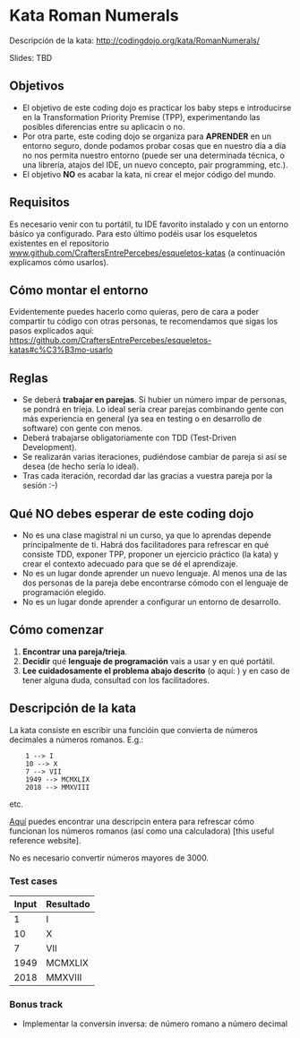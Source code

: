 # Kata Roman Numerals
Descripción de la kata: http://codingdojo.org/kata/RomanNumerals/

Slides: TBD


## Objetivos
* El objetivo de este coding dojo es practicar los baby steps e introducirse en la Transformation Priority Premise (TPP), experimentando las posibles diferencias entre su aplicacin o no.
* Por otra parte, este coding dojo se organiza para **APRENDER** en un entorno seguro, donde podamos probar cosas que en nuestro día a día no nos permita nuestro entorno (puede ser una determinada técnica, o una librería, atajos del IDE, un nuevo concepto, pair programming, etc.).
* El objetivo **NO** es acabar la kata, ni crear el mejor código del mundo.


## Requisitos
Es necesario venir con tu portátil, tu IDE favorito instalado y con un entorno básico ya configurado. Para esto último podéis usar los esqueletos existentes en el repositorio www.github.com/CraftersEntrePercebes/esqueletos-katas (a continuación explicamos cómo usarlos).


## Cómo montar el entorno
Evidentemente puedes hacerlo como quieras, pero de cara a poder compartir tu código con otras personas, te recomendamos que sigas los pasos explicados aquí: https://github.com/CraftersEntrePercebes/esqueletos-katas#c%C3%B3mo-usarlo


## Reglas
* Se deberá **trabajar en parejas**. Si hubier un número impar de personas, se pondrá en trieja. Lo ideal sería crear parejas combinando gente con más experiencia en general (ya sea en testing o en desarrollo de software) con gente con menos.
* Deberá trabajarse obligatoriamente con TDD (Test-Driven Development).
* Se realizarán varias iteraciones, pudiéndose cambiar de pareja si así se desea (de hecho sería lo ideal).
* Tras cada iteración, recordad dar las gracias a vuestra pareja por la sesión :-)


## Qué NO debes esperar de este coding dojo
* No es una clase magistral ni un curso, ya que lo aprendas depende principalmente de ti. Habrá dos facilitadores para refrescar en qué consiste TDD, exponer TPP, proponer un ejercicio práctico (la kata) y crear el contexto adecuado para que se dé el aprendizaje.
* No es un lugar donde aprender un nuevo lenguaje. Al menos una de las dos personas de la pareja debe encontrarse cómodo con el lenguaje de programación elegido.
* No es un lugar donde aprender a configurar un entorno de desarrollo.


## Cómo comenzar
1. **Encontrar una pareja/trieja**.
2. **Decidir** qué **lenguaje de programación** vais a usar y en qué portátil.
3. **Lee cuidadosamente el problema abajo descrito** (o aquí: ) y en caso de tener alguna duda, consultad con los facilitadores.


## Descripción de la kata

La kata consiste en escribir una funcióin que convierta de números decimales a números romanos. E.g.:
``` 
    1 --> I
    10 --> X
    7 --> VII
    1949 --> MCMXLIX
    2018 --> MMXVIII
```
etc.

[Aquí](http://www.novaroma.org/via_romana/numbers.html) puedes encontrar una descripcin entera para refrescar cómo funcionan los números romanos (así como una calculadora) [this useful reference website].

No es necesario convertir números mayores de 3000.


### Test cases

| Input | Resultado |
|-------|-----------|
| 1     | I         |
| 10    | X         |
| 7     | VII       |
| 1949  | MCMXLIX   |
| 2018  | MMXVIII   |



### Bonus track
* Implementar la conversin inversa: de número romano a número decimal  

